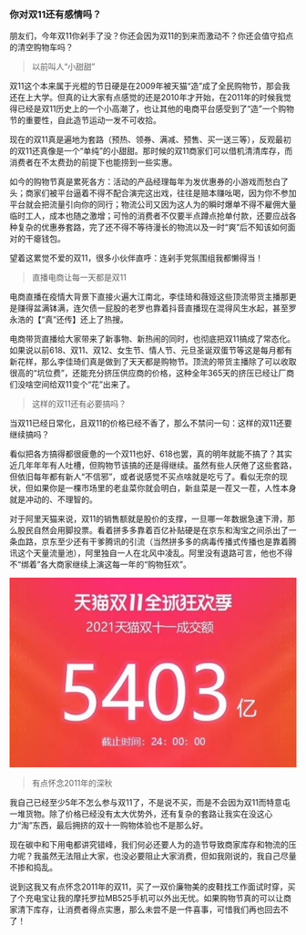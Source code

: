 ### 你对双11还有感情吗？

朋友们，今年双11你剁手了没？你还会因为双11的到来而激动不？你还会值守掐点的清空购物车吗？

> 以前叫人“小甜甜”

双11这个本来属于光棍的节日硬是在2009年被天猫“造”成了全民购物节，那会我还在上大学。但真的让大家有点感觉的还是2010年才开始，在2011年的时候我觉得已经是双11历史上的一个小高潮了，也让其他的电商平台感受到了“造”一个购物节的重要性，自此造节运动一发不可收拾。

现在的双11真是遍地为套路（预热、领券、满减、预售、买一送三等），反观最初的双11还真像是一个“单纯”的小甜甜。那时候的双11商家们可以借机清清库存，而消费者在不太费劲的前提下也能捞到一些实惠。

如今的购物节真是累死各方：活动的产品经理每年为发优惠券的小游戏而愁白了头；商家们被平台逼着不得不配合演完这出戏，往往是赔本赚吆喝，因为你不参加平台就会把流量引向你的同行；物流公司又因为这人为的瞬时爆单不得不雇佣大量临时工人，成本也随之激增；可怜的消费者不仅要半点蹲点抢单付款，还要应战各种复杂的优惠券套路，完了还不得不等待漫长的物流以及一时“爽”后不知该如何面对的干瘪钱包。

望着这累觉不爱的双11，很多小伙伴直呼：连剁手党氛围组我都懒得当！

> 直播电商让每一天都是双11

电商直播在疫情大背景下直接火遍大江南北，李佳琦和薇娅这些顶流带货主播那更是赚得盆满钵满，连欠债一屁股的老罗也靠着抖音直播现在混得风生水起，甚至罗永浩的【“真”还传】还上了热搜。

电商带货直播给大家带来了新事物、新热闹的同时，也彻底把双11搞成了常态化。如果说以前618、双11、双12、女生节、情人节、元旦圣诞双蛋节等这是每月都有新花样，那么李佳琦们真是做到了天天都是购物节。顶流的带货主播除了可以收取很高的“坑位费”，还能充分挤压供应商的价格，这种全年365天的挤压已经让厂商们没啥空间给双11变个“花”出来了。

> 这样的双11还有必要搞吗？

当双11已经日常化，且双11的价格已经不香了，那么不禁问一句：这样的双11还要继续搞吗？

看似把各方搞得都很疲惫的一个双11也好、618也罢，真的明年就能不搞了？其实近几年年年有人吐槽，但购物节该搞的还是得继续。虽然有些人厌倦了这些套路，但依旧每年都有新人“不信邪”，或者说感觉不买点啥就是吃亏了。看似无奈的现状，但如果你是一棵市场里的老韭菜你就会明白，新韭菜是一茬又一茬，人性本身就是冲动的、不理智的。

对于阿里天猫来说，双11的销售额就是股价的支撑，一旦哪一年数据急速下滑，那么股民自然会用脚投票。看着拼多多靠着百亿补贴硬是在京东和淘宝之间杀出了一条血路，京东至少还有干爹腾讯的引流（当然拼多多的病毒传播式传播也是靠着腾讯这个天量流量池），阿里独自一人在北风中凌乱。阿里没有退路可言，他也不得不“绑着”各大商家继续上演这每一年的“购物狂欢”。

![双11](../img/dobule11-1.jpg)

>有点怀念2011年的深秋

我自己已经至少5年不怎么参与双11了，不是说不买，而是不会因为双11而特意屯一堆货物。除了价格已经没有太大优势外，还有复杂的套路让我实在没这心力“淘”东西，最后拥挤的双十一购物体验也不是那么好。

现在碳中和下用电都讲究错峰，我们何必还要人为的造节导致商家库存和物流的压力呢？我虽然无法阻止大家，也没必要阻止大家消费，但如我刚说的，我自己尽量不掺和捣乱。

说到这我又有点怀念2011年的双11，买了一双价廉物美的皮鞋找工作面试时穿，买了个充电宝让我的摩托罗拉MB525手机可以外出无忧。如果购物节真的可以让商家清下库存，让消费者得点实惠，那么未尝不是一件喜事，可惜我们再也回去不了！